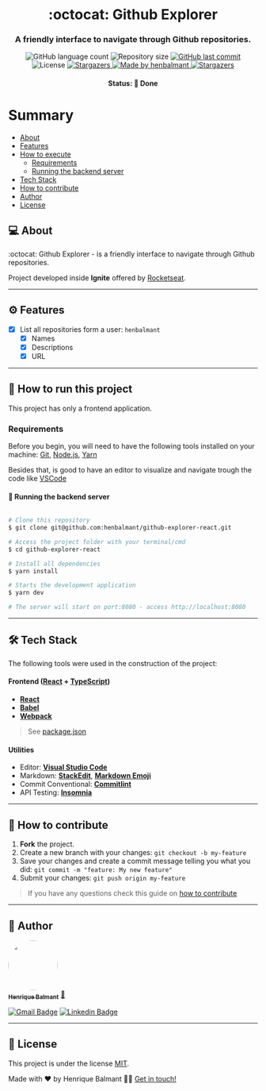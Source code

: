 

<h1 align="center">
     :octocat: Github Explorer
</h1>

<h3 align="center">
    A friendly interface to navigate through Github repositories.
</h3>

<p align="center">
  <img alt="GitHub language count" src="https://img.shields.io/github/languages/count/henbalmant/github-explorer-react?color=%2304D361">

  <img alt="Repository size" src="https://img.shields.io/github/repo-size/henbalmant/github-explorer-react">
  
  <a href="https://github.com/henbalmant/github-explorer-react/commits/master">
    <img alt="GitHub last commit" src="https://img.shields.io/github/last-commit/henbalmant/github-explorer-react">
  </a>
    
   <img alt="License" src="https://img.shields.io/badge/license-MIT-brightgreen">
   <a href="https://github.com/henbalmant/github-explorer-react/stargazers">
    <img alt="Stargazers" src="https://img.shields.io/github/stars/henbalmant/github-explorer-react?style=social">
  </a>

  <a href="https://batcave.dev.br">
    <img alt="Made by henbalmant" src="https://img.shields.io/badge/made%20by-henbalmant-%237519C1">
  </a>
  
  <a href="https://batcave.dev.br/">
    <img alt="Stargazers" src="https://img.shields.io/badge/Batcave-Community-%237159c1?style=flat&logo=ghost">
    </a>
  
 
</p>

<h4 align="center">
	Status: 🚀 Done
</h4>

Summary
=================
<!--ts-->
   * [About](#-about)
   * [Features](#%EF%B8%8F-features)
   * [How to execute](#-how-to-run-this-project)
     * [Requirements](#requirements)
     * [Running the backend server](#-running-the-backend-server)
   * [Tech Stack](#-tech-stack)
   * [How to contribute](#-how-to-contribute)
   * [Author](#-author)
   * [License](#-license)
<!--te-->


## 💻 About

:octocat: Github Explorer - is a friendly interface to navigate through Github repositories.

Project developed inside **Ignite** offered by [Rocketseat](https://rocketseat.com.br/).

---

## ⚙️ Features

- [x] List all repositories form a user: `henbalmant`
  - [x] Names
  - [x] Descriptions
  - [x] URL

---

## 🚀 How to run this project

This project has only a frontend application.

### Requirements

Before you begin, you will need to have the following tools installed on your machine:
[Git](https://git-scm.com), [Node.js](https://nodejs.org/en/), [Yarn](https://yarnpkg.com/getting-started/install)

Besides that, is good to have an editor to visualize and navigate trough the code like [VSCode](https://code.visualstudio.com/)

#### 🎲 Running the backend server

```bash

# Clone this repository
$ git clone git@github.com:henbalmant/github-explorer-react.git

# Access the project folder with your terminal/cmd
$ cd github-explorer-react

# Install all dependencies
$ yarn install

# Starts the development application
$ yarn dev

# The server will start on port:8080 - access http://localhost:8080 

```

---

## 🛠 Tech Stack

The following tools were used in the construction of the project:

#### [](https://github.com/tgmarinho/Ecoleta#server-nodejs--typescript)**Frontend**  ([React](https://reactjs.org/)  +  [TypeScript](https://www.typescriptlang.org/))

-   **[React](https://reactjs.org/)**
-   **[Babel](https://babeljs.io/)**
-   **[Webpack](https://webpack.js.org/)**

> See  [package.json](https://github.com/henbalmant/github-explorer-react/blob/master/package.json)

#### [](https://github.com/tgmarinho/Ecoleta#utilit%C3%A1rios)**Utilities**

-   Editor:  **[Visual Studio Code](https://code.visualstudio.com/)**
-   Markdown:  **[StackEdit](https://stackedit.io/)**,  **[Markdown Emoji](https://gist.github.com/rxaviers/7360908)**
-   Commit Conventional:  **[Commitlint](https://github.com/conventional-changelog/commitlint)**
-   API Testing:  **[Insomnia](https://insomnia.rest/)**

---

## 💪 How to contribute

1. **Fork** the project.
2. Create a new branch with your changes: `git checkout -b my-feature`
3. Save your changes and create a commit message telling you what you did: `git commit -m "feature: My new feature"`
4. Submit your changes: `git push origin my-feature`
> If you have any questions check this guide on [how to contribute](./CONTRIBUTING.md)

---

## 🦸 Author

<a href="https://batcave.dev.br/author/henbalmant/">
 <img style="border-radius: 50%;" src="https://avatars.githubusercontent.com/u/20211646?v=4" width="100px;" alt=""/>
 <br />
 <sub><b>Henrique Balmant</b></sub></a> <a href="https://batcave.dev.br/author/henbalmant/" title="Batcave">🚀</a>
 <br />

[![Gmail Badge](https://img.shields.io/badge/-henrique.balmant@gmail.com-c14438?style=flat-square&logo=Gmail&logoColor=white&link=mailto:henrique.balmant@gmail.com)](mailto:henrique.balmant@gmail.com)
[![Linkedin Badge](https://img.shields.io/badge/-Henrique%20Balmant-blue?style=flat-square&logo=Linkedin&logoColor=white&link=https://www.linkedin.com/in/henrique-balmant/)](https://www.linkedin.com/in/henrique-balmant/)

---

## 📝 License

This project is under the license [MIT](./LICENSE).

Made with ❤️ by Henrique Balmant 👋🏽 [Get in touch!](https://www.linkedin.com/in/henrique-balmant/)
